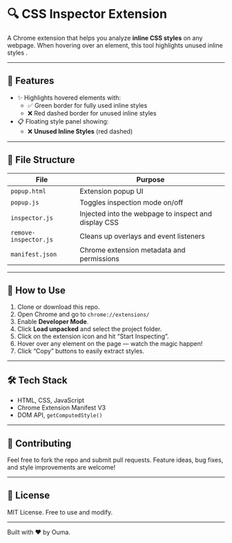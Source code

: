 # 🔍 CSS Inspector Extension

A Chrome extension that helps you analyze **inline CSS styles** on any webpage. When hovering over an element, this tool highlights unused inline styles .

---

## 🚀 Features

- ✨ Highlights hovered elements with:
  - ✅ Green border for fully used inline styles
  - ❌ Red dashed border for unused inline styles
- 📋 Floating style panel showing:
  - ❌ **Unused Inline Styles** (red dashed)

---

## 📁 File Structure

| File               | Purpose                                                                 |
|--------------------|-------------------------------------------------------------------------|
| `popup.html`        | Extension popup UI                                                      |
| `popup.js`          | Toggles inspection mode on/off                                          |
| `inspector.js`      | Injected into the webpage to inspect and display CSS                   |
| `remove-inspector.js`| Cleans up overlays and event listeners                                 |
| `manifest.json`     | Chrome extension metadata and permissions                              |

---

## 🧩 How to Use

1. Clone or download this repo.
2. Open Chrome and go to `chrome://extensions/`
3. Enable **Developer Mode**.
4. Click **Load unpacked** and select the project folder.
5. Click on the extension icon and hit “Start Inspecting”.
6. Hover over any element on the page — watch the magic happen!
7. Click “Copy” buttons to easily extract styles.

---

## 🛠️ Tech Stack

- HTML, CSS, JavaScript
- Chrome Extension Manifest V3
- DOM API, `getComputedStyle()`

---

## 🤝 Contributing

Feel free to fork the repo and submit pull requests. Feature ideas, bug fixes, and style improvements are welcome!

---

## 📄 License

MIT License. Free to use and modify.

---

Built with ❤️ by Ouma.
